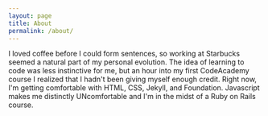 ```yaml
---
layout: page
title: About
permalink: /about/
---
```


I loved coffee before I could form sentences, so working at Starbucks seemed a natural part of my personal evolution. The idea of learning to code was less instinctive for me, but an hour into my first CodeAcademy course I realized that I hadn't been giving myself enough credit. Right now, I'm getting comfortable with HTML, CSS, Jekyll, and Foundation. Javascript makes me distinctly UNcomfortable and I'm in the midst of a Ruby on Rails course.